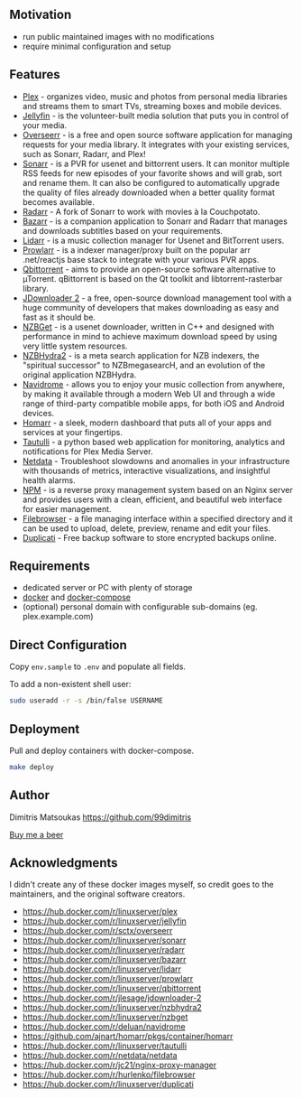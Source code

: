 ## Motivation

- run public maintained images with no modifications
- require minimal configuration and setup

## Features

- [Plex](https://plex.tv/) - organizes video, music and photos from personal media libraries and streams them to smart TVs, streaming boxes and mobile devices.
- [Jellyfin](https://jellyfin.org/) - is the volunteer-built media solution that puts you in control of your media.
- [Overseerr](https://docs.overseerr.dev/) - is a free and open source software application for managing requests for your media library. It integrates with your existing services, such as Sonarr, Radarr, and Plex!
- [Sonarr](https://sonarr.tv/) - is a PVR for usenet and bittorrent users. It can monitor multiple RSS feeds for new episodes of your favorite shows and will grab, sort and rename them. It can also be configured to automatically upgrade the quality of files already downloaded when a better quality format becomes available.
- [Radarr](https://radarr.video/) - A fork of Sonarr to work with movies à la Couchpotato.
- [Bazarr](https://www.bazarr.media/) - is a companion application to Sonarr and Radarr that manages and downloads subtitles based on your requirements.
- [Lidarr](https://lidarr.audio/) - is a music collection manager for Usenet and BitTorrent users.
- [Prowlarr](https://github.com/Prowlarr/Prowlarr) - is a indexer manager/proxy built on the popular arr .net/reactjs base stack to integrate with your various PVR apps.
- [Qbittorrent](https://www.qbittorrent.org/) - aims to provide an open-source software alternative to µTorrent. qBittorrent is based on the Qt toolkit and libtorrent-rasterbar library.
- [JDownloader 2](http://jdownloader.org/) - a free, open-source download management tool with a huge community of developers that makes downloading as easy and fast as it should be.
- [NZBGet](https://nzbget.net/) - is a usenet downloader, written in C++ and designed with performance in mind to achieve maximum download speed by using very little system resources.
- [NZBHydra2](https://github.com/theotherp/nzbhydra2) - is a meta search application for NZB indexers, the "spiritual successor" to NZBmegasearcH, and an evolution of the original application NZBHydra.
- [Navidrome](https://www.navidrome.org/) - allows you to enjoy your music collection from anywhere, by making it available through a modern Web UI and through a wide range of third-party compatible mobile apps, for both iOS and Android devices.
- [Homarr](https://github.com/ajnart/homarr) - a sleek, modern dashboard that puts all of your apps and services at your fingertips.
- [Tautulli](http://tautulli.com/) - a python based web application for monitoring, analytics and notifications for Plex Media Server.
- [Netdata](https://www.netdata.cloud/) - Troubleshoot slowdowns and anomalies in your infrastructure with thousands of metrics, interactive visualizations, and insightful health alarms.
- [NPM](https://nginxproxymanager.com/) - is a reverse proxy management system based on an Nginx server and provides users with a clean, efficient, and beautiful web interface for easier management.
- [Filebrowser](https://github.com/hurlenko/filebrowser-docker) - a file managing interface within a specified directory and it can be used to upload, delete, preview, rename and edit your files.
- [Duplicati](https://www.duplicati.com/) - Free backup software to store encrypted backups online.
## Requirements

- dedicated server or PC with plenty of storage
- [docker](https://docs.docker.com/install/linux/docker-ce/debian/) and [docker-compose](https://docs.docker.com/compose/install/#install-compose)
- (optional) personal domain with configurable sub-domains (eg. plex.example.com)

## Direct Configuration

Copy `env.sample` to `.env` and populate all fields.

To add a non-existent shell user:

```bash
sudo useradd -r -s /bin/false USERNAME
```

## Deployment

Pull and deploy containers with docker-compose.

```bash
make deploy
```


## Author

Dimitris Matsoukas <https://github.com/99dimitris>

[Buy me a beer](https://www.buymeacoffee.com/dmatsoukas)

## Acknowledgments

I didn't create any of these docker images myself, so credit goes to the
maintainers, and the original software creators.

- <https://hub.docker.com/r/linuxserver/plex>
- <https://hub.docker.com/r/linuxserver/jellyfin>
- <https://hub.docker.com/r/sctx/overseerr>
- <https://hub.docker.com/r/linuxserver/sonarr>
- <https://hub.docker.com/r/linuxserver/radarr>
- <https://hub.docker.com/r/linuxserver/bazarr>
- <https://hub.docker.com/r/linuxserver/lidarr>
- <https://hub.docker.com/r/linuxserver/prowlarr>
- <https://hub.docker.com/r/linuxserver/qbittorrent>
- <https://hub.docker.com/r/jlesage/jdownloader-2>
- <https://hub.docker.com/r/linuxserver/nzbhydra2>
- <https://hub.docker.com/r/linuxserver/nzbget>
- <https://hub.docker.com/r/deluan/navidrome>
- <https://github.com/ajnart/homarr/pkgs/container/homarr>
- <https://hub.docker.com/r/linuxserver/tautulli>
- <https://hub.docker.com/r/netdata/netdata>
- <https://hub.docker.com/r/jc21/nginx-proxy-manager>
- <https://hub.docker.com/r/hurlenko/filebrowser>
- <https://hub.docker.com/r/linuxserver/duplicati>


